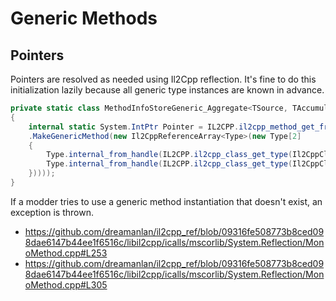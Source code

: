 # Generic Methods

## Pointers

Pointers are resolved as needed using Il2Cpp reflection. It's fine to do this initialization lazily because all generic type instances are known in advance.

```cs
private static class MethodInfoStoreGeneric_Aggregate<TSource, TAccumulate>
{
    internal static System.IntPtr Pointer = IL2CPP.il2cpp_method_get_from_reflection(IL2CPP.Il2CppObjectBaseToPtrNotNull(new MethodInfo(IL2CPP.il2cpp_method_get_object(NativeMethodInfoPtr_Aggregate, Il2CppClassPointerStore<Enumerable>.NativeClassPtr))
    .MakeGenericMethod(new Il2CppReferenceArray<Type>(new Type[2]
    {
        Type.internal_from_handle(IL2CPP.il2cpp_class_get_type(Il2CppClassPointerStore<TSource>.NativeClassPtr)),
        Type.internal_from_handle(IL2CPP.il2cpp_class_get_type(Il2CppClassPointerStore<TAccumulate>.NativeClassPtr))
    }))));
}
```

If a modder tries to use a generic method instantiation that doesn't exist, an exception is thrown.

* <https://github.com/dreamanlan/il2cpp_ref/blob/09316fe508773b8ced098dae6147b44ee1f6516c/libil2cpp/icalls/mscorlib/System.Reflection/MonoMethod.cpp#L253>
* <https://github.com/dreamanlan/il2cpp_ref/blob/09316fe508773b8ced098dae6147b44ee1f6516c/libil2cpp/icalls/mscorlib/System.Reflection/MonoMethod.cpp#L305>
